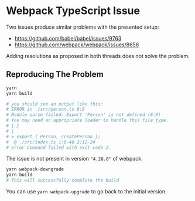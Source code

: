 # Webpack TypeScript Issue

Two issues produce similar problems with the presented setup:

- https://github.com/babel/babel/issues/9763
- https://github.com/webpack/webpack/issues/8656

Adding resolutions as proposed in both threads does not solve the problem.

## Reproducing The Problem

```sh
yarn
yarn build

# you should see an output like this:
# ERROR in ./src/person.ts 8:9
# Module parse failed: Export 'Person' is not defined (8:9)
# You may need an appropriate loader to handle this file type.
# | }
# |
# > export { Person, createPerson };
#  @ ./src/index.ts 1:0-40 2:12-24
# error Command failed with exit code 2.
```

The issue is not present in version `"4.28.0"` of webpack.

```sh
yarn webpack-downgrade
yarn build
# This will successfully complete the build
```

You can use `yarn webpack-upgrade` to go back to the initial version.
